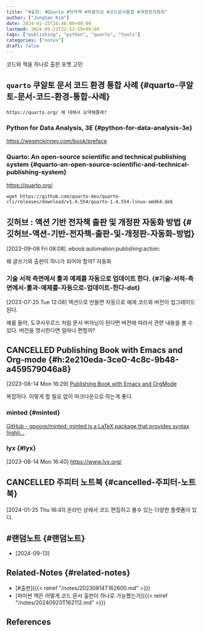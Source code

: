 ```yaml
---
title: "#출판: #Quarto #전자책 #퍼블리싱 #코드문서통합 #개정판자동화"
author: ["Junghan Kim"]
date: 2024-01-25T16:40:00+09:00
lastmod: 2024-09-23T22:53:59+09:00
tags: ["publishing", "python", "quarto", "tools"]
categories: ["notes"]
draft: false
---
```


코드와 책을 하나로 출판 포멧 고민


## `quarto` 쿠알토 문서 코드 환경 통합 사례 {#quarto-쿠알토-문서-코드-환경-통합-사례}

```chatgpt-shell
https://quarto.org/ 에 대해서 요약해줄래?
```


### Python for Data Analysis, 3E {#python-for-data-analysis-3e}

<https://wesmckinney.com/book/preface>


### Quarto: An open-source scientific and technical publishing system {#quarto-an-open-source-scientific-and-technical-publishing-system}

<https://quarto.org/>

```text
wget https://github.com/quarto-dev/quarto-cli/releases/download/v1.4.554/quarto-1.4.554-linux-amd64.deb
```


## 깃허브 : 액션 기반 전자책 출판 및 개정판 자동화 방법 {#깃허브-액션-기반-전자책-출판-및-개정판-자동화-방법}

<span class="timestamp-wrapper"><span class="timestamp">[2023-09-08 Fri 08:08]</span></span> :ebook:automation:publishing:action:

왜 글쓰기와 출판이 하나가 되어야 할까? 자동화


### 기술 서적 측면에서 툴과 예제를 자동으로 업데이트 한다. {#기술-서적-측면에서-툴과-예제를-자동으로-업데이트-한다-dot}

<span class="timestamp-wrapper"><span class="timestamp">[2023-07-25 Tue 12:08]</span></span> 액션으로 만들면 자동으로 예제 코드와 버전이 업그레이드 된다.

예를 들어, 도쿠사우르스 처럼 문서 버저닝이 된다면 버전에 따라서 관련 내용을 볼 수 있다. 버전을 명시한다면 얼마나 편할까?


## CANCELLED Publishing Book with Emacs and Org-mode {#h:2e210eda-3ce0-4c8c-9b48-a459579046a8}

<span class="timestamp-wrapper"><span class="timestamp">[2023-08-14 Mon 16:29]</span></span> [Publishing Book with Emacs and OrgMode](https://arunmani.in/articles/publishing-book-emacs/)

복잡하다. 이렇게 할 필요 없이 마크다운으로 하는게 좋다.


### minted {#minted}



[GitHub - gpoore/minted: minted is a LaTeX package that provides syntax highli...](https://github.com/gpoore/minted)


### lyx {#lyx}

<span class="timestamp-wrapper"><span class="timestamp">[2023-08-14 Mon 16:40]</span></span> <https://www.lyx.org/>


## CANCELLED 주피터 노트북 {#cancelled-주피터-노트북}

<span class="timestamp-wrapper"><span class="timestamp">[2024-01-25 Thu 16:41] </span></span> 온라인 상에서 코드 편집하고 볼수 있는 다양한 플랫폼이 있다.


## #랜덤노트 {#랜덤노트}

-   [2024-09-13]


## Related-Notes {#related-notes}

-   [#출판]({{< relref "/notes/20230814T162600.md" >}})
-   [파이썬 책은 어떻게 코드 문서 출판이 하나로 가능했는가]({{< relref "/notes/20240923T162112.md" >}})

## References

<style>.csl-entry{text-indent: -1.5em; margin-left: 1.5em;}</style><div class="csl-bib-body">
</div>
